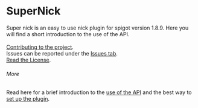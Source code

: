 # SuperNick

Super nick is an easy to use nick plugin for spigot version 1.8.9. Here you will find a short introduction to the use of the API.
<br>
<br>
[Contributing to the project](https://github.com/chris23lngr/SuperNick/issues "Click to get to CONTRIBUTING.md"). <br>
Issues can be reported under the [Issues tab](https://github.com/chris23lngr/SuperNick/issues "See Issues"). <br>
[Read the License](https://github.com/chris23lngr/SuperNick/blob/main/LICENSE "See license"). <br>

###### More
Read here for a brief introduction to the [use of the API](https://github.com/chris23lngr/SuperNick/blob/main/docs/API.md) and the best way to [set up the plugin](https://github.com/chris23lngr/SuperNick/blob/main/docs/SETUP.md).
